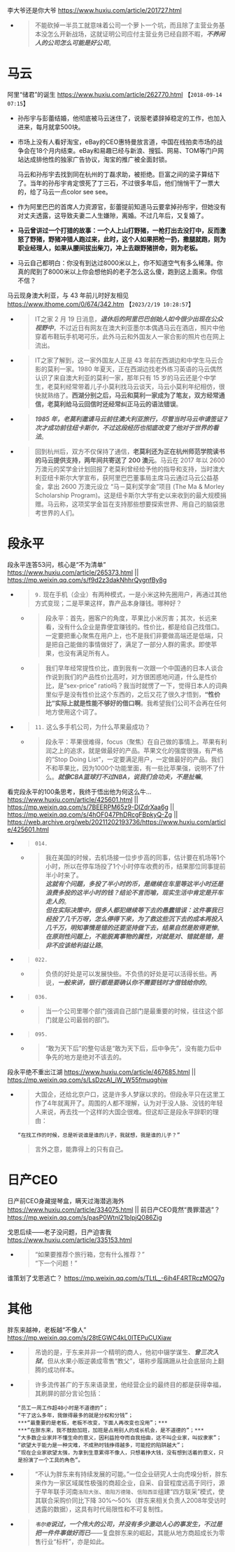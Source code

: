 
李大爷还是你大爷 https://www.huxiu.com/article/201727.html
- > 不能砍掉一半员工就意味着公司一个萝卜一个坑，而且除了主营业务基本没怎么开新战场，这就证明公司应付主营业务已经自顾不暇，***不养闲人的公司怎么可能是好公司***。

# 马云

阿里“储君”的诞生 https://www.huxiu.com/article/262770.html  【`2018-09-14 07:15`】
- 孙彤宇与彭蕾结婚，他彻底被马云迷住了，说服老婆辞掉稳定的工作，也加入进来，每月就拿500块。
- 市场上没有人看好淘宝，eBay的CEO惠特曼放言道，中国在线拍卖市场的战争会在18个月内结束。eBay和易趣已经与新浪、搜狐、网易、TOM等门户网站达成排他性的独家广告协议，淘宝的推广被全面封锁。

  马云和孙彤宇去找到同在杭州的丁磊求助，被拒绝。巨富之间的梁子算结下了。当年的孙彤宇肯定恨死了丁三石，不过很多年后，他们悄悄干了一票大的，给了马云一点color see see。
- 作为阿里巴巴的首席人力资源官，彭蕾提前知道马云要拿掉孙彤宇，但她没有对丈夫透露，这导致夫妻二人生嫌隙，离婚。不过几年后，又复婚了。  
- **马云曾讲过一个打猎的故事：一个人上山打野猪，一枪打出去没打中，反而激怒了野猪，野猪冲猎人跑过来，此时，这个人如果把枪一扔，撒腿就跑，则为职业经理人，如果从腰间拔出柴刀，冲上去跟野猪拼命，则为老板。**
- 马云自己都明白：你没有到达过8000米以上，你不知道空气有多么稀薄。你真的爬到了8000米以上你会想他妈的老子怎么这么傻，跑到这上面来。你信不信？

马云现身澳大利亚，与 43 年前儿时好友相见 https://www.ithome.com/0/674/342.htm  【`2023/2/19 10:28:57`】
- > IT之家 2 月 19 日消息，***退休后的阿里巴巴创始人如今很少出现在公众视野中***，不过近日有网友在澳大利亚墨尔本偶遇马云在酒店，照片中他穿着布鞋玩手机喝可乐，此外马云和外国友人一家合影的照片也在网上流出。
- > IT之家了解到，这一家外国友人正是 43 年前在西湖边和中学生马云合影的莫利一家。1980 年夏天，正在西湖边找老外练习英语的马云偶然认识了来自澳大利亚的莫利一家，那年只有 15 岁的马云还是个中学生，老莫利经常带着儿子小莫利找马云谈天，马云小莫利年纪相仿，很快就熟络了。**西湖分别之后，马云和莫利一家成为了笔友，双方经常通信，老莫利给马云回信时还经常纠正马云的语法错误**。
- > ***1985 年，老莫利邀请马云前往澳大利亚旅行，尽管当时马云申请签证 7 次才成功前往纽卡斯尔，不过这段经历也彻底改变了他对于世界的看法***。
- > 回到杭州后，双方不仅保持了通信，**老莫利还为正在杭州师范学院读书的马云提供支持，两年间共寄送了 200 澳元**。马云在 2017 年以 2600 万澳元的奖学金计划回报了老莫利曾经给予他的指导和支持，当时澳大利亚纽卡斯尔大学宣布，获阿里巴巴董事局主席马云通过马云公益基金，拿出 2600 万澳元设立 “马－莫利奖学金”项目 (The Ma & Morley Scholarship Program)。这是纽卡斯尔大学有史以来收到的最大规模捐赠。马云称，这项奖学金旨在支持那些想要探索世界、用自己的脑袋思考世界的人们。

# 段永平

段永平连答53问，核心是“不为清单” https://www.huxiu.com/article/265373.html || https://mp.weixin.qq.com/s/f9d2z3dakNhhrQygnfBy8g
- > `9.` 现在手机（企业）有两种模式，一是小米这种先圈用户，再通过其他方式变现；二是苹果这样，靠产品本身赚钱。哪种好？
  * > 段永平：首先，圈客户的角度，苹果比小米厉害；其次，长远来看，没有什么企业是靠便宜赚钱的。性价比，都是给自己找借口。一定要把重心聚焦在用户上，也不是我们非要做高端还是低端，只是把自己能做的事情做好了，满足了一部分人群的需求。即使苹果，也没有满足所有人。
  * > 我们早年经常提性价比，直到我有一次跟一个中国通的日本人谈合作说到我们的产品性价比高时，对方很困惑地问道，什么是性价比，是“sex-price” ratio吗？我当时就愣了一下，觉得日本人的词典里似乎是没有性价比这个东西的，之后又花了很久才悟到，**“性价比”实际上就是性能不够好的借口啊**。我希望我们公司不会再在任何地方使用这个词了。
- > `11.` 这么多手机公司，为什么苹果最成功？
  * > 段永平：苹果很难得，focus（聚焦）在自己做的事情上。苹果有利润之上的追求，就是做最好的产品。苹果文化的强度很强，有严格的“Stop Doing List”，一定要满足用户，一定做最好的产品。我们不和苹果比，因为1000个功能里面，有一些比苹果强，说明不了什么。***就像CBA篮球打不过NBA，说我们会功夫，不是扯嘛***。

看完段永平的100条思考，我终于悟出他为何这么牛… https://www.huxiu.com/article/425601.html || https://mp.weixin.qq.com/s/7BEERPM65z9-DIZdrXaa6g || https://mp.weixin.qq.com/s/4hOF047PhDRcgFBpkyQ-Zg || https://web.archive.org/web/20211202193736/https://www.huxiu.com/article/425601.html
- > `014.`
  * > 我在美国的时候，去机场接一位步步高的同事，估计要在机场等1个小时，所以在停车场投了1个小时停车收费的币，结果那位同事提前半小时来了。 <br> ***这就有个问题，多投了半小时的币，是继续在车里等这半小时还是浪费多投的这半小时的钱？结论不言而喻，现实生活中肯定是开车走人的***。 <br> ***但在实际决策中，很多人都犯继续等下去的愚蠢错误：这件事我已经投了几千万呀，怎么停得下来，为了救这些沉下去的成本再投入几千万，明知事情是错的还要坚持做下去，结果自然是败得更惨***。 <br> ***在原则性问题上，不能脱离事物的属性，对就是对、错就是错，是非不应该给利益让路***。
- > `022.`
  * > 负债的好处是可以发展快些。不负债的好处是可以活得长些。再说，***一般来讲，银行都是要确认你不需要钱时才借钱给你的***。
- > `036.`
  * > 当一个公司里哪个部门强调自己部门是最重要的时候，往往这个部门就是公司最弱的部门。
- > `095.`
  * > “敢为天下后”的整句话是“敢为天下后，后中争先”，没有能力后中争先的地方是绝对不该去的。

段永平绝不重出江湖 https://www.huxiu.com/article/467685.html || https://mp.weixin.qq.com/s/LsDzcAI_iW_W55fmuqghjw
- > 大国企，还给北京户口，这是许多人梦寐以求的。但段永平只在这里工作了4年就离开了。周围的人都不理解，认为对于没人脉、没钱的年轻人来说，再去找一个这样的大国企很难。但这却正是段永平辞职的理由：
  ```console
  “在找工作的时候，总是听说谁是谁的儿子，我就想，我是谁的儿子？”
  ```
  > 言外之意，能靠得上的只有自己。

# 日产CEO

日产前CEO身藏提琴盒，瞒天过海潜逃海外 https://www.huxiu.com/article/334075.html || 前日产CEO竟然“畏罪潜逃”？ https://mp.weixin.qq.com/s/pasP0Wtnl21bIpjQ086Zig

戈恩后续——老子没问题，日产迫害我 https://www.huxiu.com/article/335153.html
- > “如果要推荐个旅行箱，您有什么推荐？” <br> “下一个问题！”

谁策划了戈恩逃亡？ https://mp.weixin.qq.com/s/TLtL_-6ih4F4RTRczMOQ7g

# 其他

胖东来越神，老板越“不像人” https://mp.weixin.qq.com/s/28tEGWC4kL0ITEPuCUXiaw
- > 吊诡的是，于东来并非一个精明的商人，他初中辍学谋生、***曾三次入狱***，但从水果小贩逆袭成零售“教父”，堪称步履蹒跚从社会底层向上翻腾的成功样本。
- > 许多流传甚广的于东来语录里，他经营企业的最终目的都是获得幸福，其刷屏的部分言论包括：
  ```console
  “员工一周工作超40小时是不道德的”；
  “干了这么多年，我做得最多的就是分权和分钱”；
  ***“最重要的是老板，老板不改变，下面人再改变也没用”；***
  ***“在胖东来，我不鼓励加班，加班是占用别人的成长机会，是不道德的”；***
  “大多数企业家并不懂生命的意义，因利益抢夺而自我扭曲，这不叫企业家，叫奴隶家”；
  “欲望大于能力是一种灾难，不成熟时钱挣得越多，可能挖的陷阱越大”；
  “现在企业家欲望太强，为拿到生意累得不像人，只想着挣大钱，没有想到活着的意义，只是扮演了一个工具的角色”。
  ```
- > “不认为胖东来有持续发展的可能。”一位企业研究人士向虎嗅分析，胖东来作为一家区域属性极强的商超企业，自采、自营程度远高于同行，源于早年联手河南`洛阳大张`、`南阳万德隆`、`信阳西亚`组建“四方联采”模式，使其联合采购价同比下降 30%～50%（胖东来相关负责人2008年受访时透露的数据），这具有时代局限性和不可复制性。
- > ***`韦尔奇`说过，一个伟大的公司，并没有多少激动人心的事发生，不过是把一件件事做好而已***——复盘胖东来的崛起，其能从地方商超成长为零售行业“标杆”，亦是如此。
